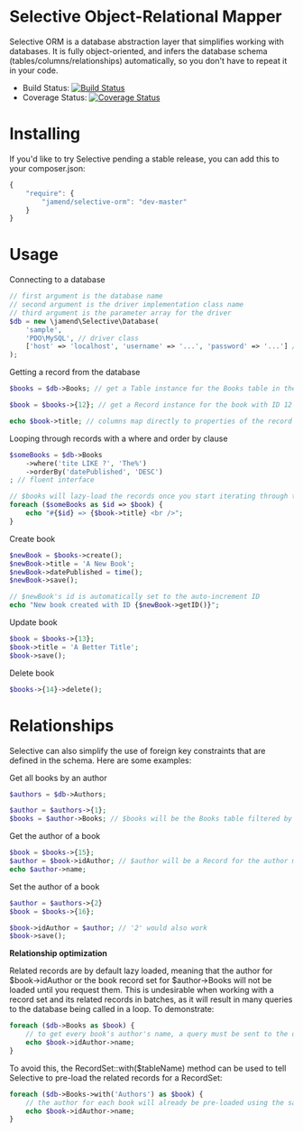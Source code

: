 Selective Object-Relational Mapper
=============

Selective ORM is a database abstraction layer that simplifies working with databases. It is fully object-oriented, and infers the database schema (tables/columns/relationships) automatically, so you don't have to repeat it in your code.

* Build Status: [![Build Status](https://travis-ci.org/jamend/selective-orm.svg?branch=master)](https://travis-ci.org/jamend/selective-orm)
* Coverage Status: [![Coverage Status](https://coveralls.io/repos/jamend/selective-orm/badge.png)](https://coveralls.io/r/jamend/selective-orm)

Installing
==========

If you'd like to try Selective pending a stable release, you can add this to your composer.json:

```javascript
{
    "require": {
        "jamend/selective-orm": "dev-master"
    }
}
```

Usage
=====

Connecting to a database
```php
// first argument is the database name
// second argument is the driver implementation class name
// third argument is the parameter array for the driver
$db = new \jamend\Selective\Database(
	'sample',
	'PDO\MySQL', // driver class
	['host' => 'localhost', 'username' => '...', 'password' => '...'] // PDO\MySQL parameters
);
```

Getting a record from the database
```php
$books = $db->Books; // get a Table instance for the Books table in the database

$book = $books->{12}; // get a Record instance for the book with ID 12

echo $book->title; // columns map directly to properties of the record
```

Looping through records with a where and order by clause
```php
$someBooks = $db->Books
	->where('tite LIKE ?', 'The%')
	->orderBy('datePublished', 'DESC')
; // fluent interface

// $books will lazy-load the records once you start iterating through them
foreach ($someBooks as $id => $book) {
	echo "#{$id} => {$book->title} <br />";
}
```

Create book
```php
$newBook = $books->create();
$newBook->title = 'A New Book';
$newBook->datePublished = time();
$newBook->save();

// $newBook's id is automatically set to the auto-increment ID
echo "New book created with ID {$newBook->getID()}";
```

Update book
```php
$book = $books->{13};
$book->title = 'A Better Title';
$book->save();
```

Delete book
```php
$books->{14}->delete();
```

Relationships
=============

Selective can also simplify the use of foreign key constraints that are defined in the schema. Here are some examples:

Get all books by an author
```php
$authors = $db->Authors;

$author = $authors->{1};
$books = $author->Books; // $books will be the Books table filtered by the author
```

Get the author of a book
```php
$book = $books->{15};
$author = $book->idAuthor; // $author will be a Record for the author matching the book's idAuthor
echo $author->name;
```

Set the author of a book
```php
$author = $authors->{2}
$book = $books->{16};

$book->idAuthor = $author; // '2' would also work
$book->save();
```

**Relationship optimization**

Related records are by default lazy loaded, meaning that the author for $book->idAuthor or the book record set for $author->Books will not be loaded until you request them. This is undesirable when working with a record set and its related records in batches, as it will result in many queries to the database being called in a loop. To demonstrate:

```php
foreach ($db->Books as $book) {
	// to get every book's author's name, a query must be sent to the database to fetch the book's author
	echo $book->idAuthor->name;
}
```

To avoid this, the RecordSet::with($tableName) method can be used to tell Selective to pre-load the related records for a RecordSet:

```php
foreach ($db->Books->with('Authors') as $book) {
	// the author for each book will already be pre-loaded using the same query that fetched the books
	echo $book->idAuthor->name;
}
```
